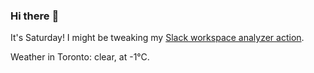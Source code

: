 ### Hi there :wave:

It's Saturday! I might be tweaking my [Slack workspace analyzer action](https://github.com/bewuethr/slack-analyzer).

Weather in Toronto: clear, at -1°C.
